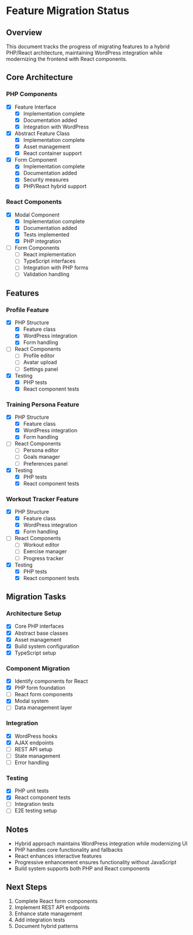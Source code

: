 # Feature Migration Status

## Overview
This document tracks the progress of migrating features to a hybrid PHP/React architecture, maintaining WordPress integration while modernizing the frontend with React components.

## Core Architecture

### PHP Components
- [x] Feature Interface
  - [x] Implementation complete
  - [x] Documentation added
  - [x] Integration with WordPress
- [x] Abstract Feature Class
  - [x] Implementation complete
  - [x] Asset management
  - [x] React container support
- [x] Form Component
  - [x] Implementation complete
  - [x] Documentation added
  - [x] Security measures
  - [x] PHP/React hybrid support

### React Components
- [x] Modal Component
  - [x] Implementation complete
  - [x] Documentation added
  - [x] Tests implemented
  - [x] PHP integration
- [ ] Form Components
  - [ ] React implementation
  - [ ] TypeScript interfaces
  - [ ] Integration with PHP forms
  - [ ] Validation handling

## Features

### Profile Feature
- [x] PHP Structure
  - [x] Feature class
  - [x] WordPress integration
  - [x] Form handling
- [ ] React Components
  - [ ] Profile editor
  - [ ] Avatar upload
  - [ ] Settings panel
- [x] Testing
  - [x] PHP tests
  - [x] React component tests

### Training Persona Feature
- [x] PHP Structure
  - [x] Feature class
  - [x] WordPress integration
  - [x] Form handling
- [ ] React Components
  - [ ] Persona editor
  - [ ] Goals manager
  - [ ] Preferences panel
- [x] Testing
  - [x] PHP tests
  - [x] React component tests

### Workout Tracker Feature
- [x] PHP Structure
  - [x] Feature class
  - [x] WordPress integration
  - [x] Form handling
- [ ] React Components
  - [ ] Workout editor
  - [ ] Exercise manager
  - [ ] Progress tracker
- [x] Testing
  - [x] PHP tests
  - [x] React component tests

## Migration Tasks

### Architecture Setup
- [x] Core PHP interfaces
- [x] Abstract base classes
- [x] Asset management
- [x] Build system configuration
- [x] TypeScript setup

### Component Migration
- [x] Identify components for React
- [x] PHP form foundation
- [ ] React form components
- [x] Modal system
- [ ] Data management layer

### Integration
- [x] WordPress hooks
- [x] AJAX endpoints
- [ ] REST API setup
- [ ] State management
- [ ] Error handling

### Testing
- [x] PHP unit tests
- [x] React component tests
- [ ] Integration tests
- [ ] E2E testing setup

## Notes
- Hybrid approach maintains WordPress integration while modernizing UI
- PHP handles core functionality and fallbacks
- React enhances interactive features
- Progressive enhancement ensures functionality without JavaScript
- Build system supports both PHP and React components

## Next Steps
1. Complete React form components
2. Implement REST API endpoints
3. Enhance state management
4. Add integration tests
5. Document hybrid patterns 
